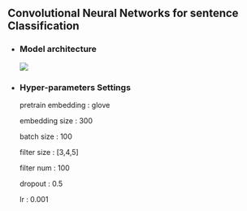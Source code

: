 ## Convolutional Neural Networks for sentence Classification

- ### Model architecture

  ![](<https://github.com/zhentaoCoding/TextCNN/blob/master/img/1.PNG>)

- ### Hyper-parameters Settings

  pretrain embedding  : glove

  embedding size : 300

  batch size : 100

  filter size : [3,4,5]

  filter num : 100

  dropout : 0.5

  lr : 0.001

